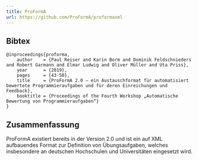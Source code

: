 ```yaml
---
title: ProFormA
url: https://github.com/ProFormA/proformaxml
---
```


## Bibtex

```
@inproceedings{proforma,
    author    = {Paul Reiser and Karin Borm and Dominik Feldschnieders and Robert Garmann and Elmar Ludwig and Oliver Müller and Uta Priss},
    year      = {2019},
    pages     = {43-50},
    title     = {ProFormA 2.0 – ein Austauschformat für automatisiert bewertete Programmieraufgaben und für deren Einreichungen und Feedback},
    booktitle = {Proceedings of the Fourth Workshop „Automatische Bewertung von Programmieraufgaben“}
}
```

## Zusammenfassung

ProFormA existiert bereits in der Version 2.0 und ist ein auf XML aufbauendes Format zur Definition von Übungsaufgaben, welches insbesondere an deutschen Hochschulen und Universitäten eingesetzt wird.

